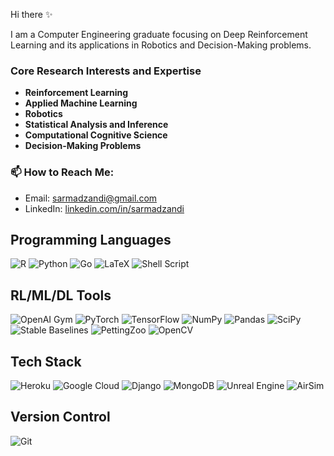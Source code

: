 Hi there ✨ 

I am a Computer Engineering graduate focusing on Deep Reinforcement Learning and its applications in Robotics and Decision-Making problems.

### Core Research Interests and Expertise
- **Reinforcement Learning**
- **Applied Machine Learning**
- **Robotics**
- **Statistical Analysis and Inference**
- **Computational Cognitive Science**
- **Decision-Making Problems**

### 📫 How to Reach Me: 
- Email: [sarmadzandi@gmail.com](mailto:sarmadzandi@gmail.com)
- LinkedIn: [linkedin.com/in/sarmadzandi](https://linkedin.com/in/sarmadzandi) 

## Programming Languages
![R](https://img.shields.io/badge/r-%23276DC3.svg?style=plastic&logo=r&logoColor=white) 
![Python](https://img.shields.io/badge/python-3670A0?style=plastic&logo=python&logoColor=ffdd54) 
![Go](https://img.shields.io/badge/go-%2300ADD8.svg?style=plastic&logo=go&logoColor=white) 
![LaTeX](https://img.shields.io/badge/LaTeX-%23008080.svg?style=plastic&logo=latex&logoColor=white)
![Shell Script](https://img.shields.io/badge/Shell_Script-%23121011.svg?style=plastic&logo=gnu-bash&logoColor=white)

## RL/ML/DL Tools 
![OpenAI Gym](https://img.shields.io/badge/OpenAI%20Gym-%2334A853.svg?style=plastic&logo=google&logoColor=white)
![PyTorch](https://img.shields.io/badge/PyTorch-%23EE4C2C.svg?style=plastic&logo=PyTorch&logoColor=white) 
![TensorFlow](https://img.shields.io/badge/TensorFlow-%23FF6F00.svg?style=plastic&logo=TensorFlow&logoColor=white)
![NumPy](https://img.shields.io/badge/numpy-%23013243.svg?style=plastic&logo=numpy&logoColor=white) 
![Pandas](https://img.shields.io/badge/pandas-%23150458.svg?style=plastic&logo=pandas&logoColor=white) 
![SciPy](https://img.shields.io/badge/SciPy-%230C55A5.svg?style=plastic&logo=scipy&logoColor=%white) 
![Stable Baselines](https://img.shields.io/badge/Stable%20Baselines-%230099cc.svg?style=plastic&logo=github&logoColor=white)
![PettingZoo](https://img.shields.io/badge/PettingZoo-%23FF9900.svg?style=plastic&logo=python&logoColor=white)
![OpenCV](https://img.shields.io/badge/OpenCV-%23FFA500.svg?style=plastic&logo=opencv&logoColor=white)

## Tech Stack
![Heroku](https://img.shields.io/badge/heroku-%23430098.svg?style=plastic&logo=heroku&logoColor=white) 
![Google Cloud](https://img.shields.io/badge/Google%20Cloud-%234285F4.svg?style=plastic&logo=google-cloud&logoColor=white) 
![Django](https://img.shields.io/badge/django-%23092E20.svg?style=plastic&logo=django&logoColor=white) 
![MongoDB](https://img.shields.io/badge/MongoDB-%234ea94b.svg?style=plastic&logo=mongodb&logoColor=white) 
![Unreal Engine](https://img.shields.io/badge/Unreal%20Engine-%23313131.svg?style=plastic&logo=unreal-engine&logoColor=white)
![AirSim](https://img.shields.io/badge/AirSim-%2300ADD8.svg?style=plastic&logo=github&logoColor=white)

## Version Control
![Git](https://img.shields.io/badge/git-%23F05033.svg?style=plastic&logo=git&logoColor=white)



